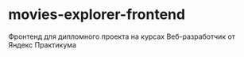 # movies-explorer-frontend
Фронтенд для дипломного проекта на курсах Веб-разработчик от Яндекс Практикума
